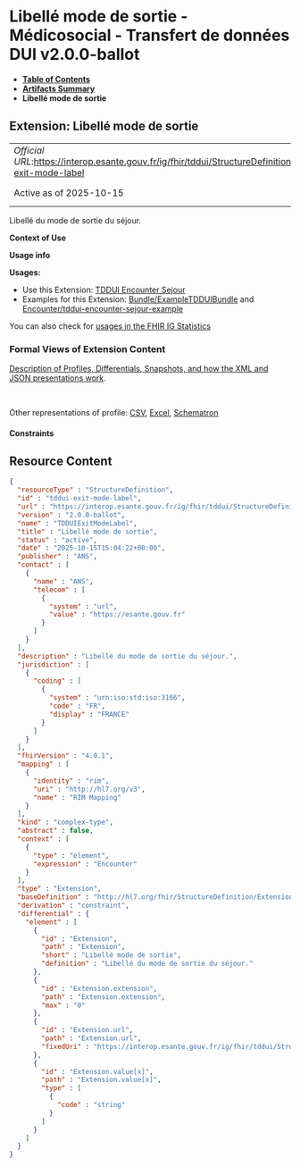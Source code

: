# Libellé mode de sortie - Médicosocial - Transfert de données DUI v2.0.0-ballot

* [**Table of Contents**](toc.md)
* [**Artifacts Summary**](artifacts.md)
* **Libellé mode de sortie**

## Extension: Libellé mode de sortie 

| | |
| :--- | :--- |
| *Official URL*:https://interop.esante.gouv.fr/ig/fhir/tddui/StructureDefinition/tddui-exit-mode-label | *Version*:2.0.0-ballot |
| Active as of 2025-10-15 | *Computable Name*:TDDUIExitModeLabel |

Libellé du mode de sortie du séjour.

**Context of Use**

**Usage info**

**Usages:**

* Use this Extension: [TDDUI Encounter Sejour](StructureDefinition-tddui-encounter-sejour.md)
* Examples for this Extension: [Bundle/ExampleTDDUIBundle](Bundle-ExampleTDDUIBundle.md) and [Encounter/tddui-encounter-sejour-example](Encounter-tddui-encounter-sejour-example.md)

You can also check for [usages in the FHIR IG Statistics](https://packages2.fhir.org/xig/ans.fhir.fr.tddui|current/StructureDefinition/tddui-exit-mode-label)

### Formal Views of Extension Content

 [Description of Profiles, Differentials, Snapshots, and how the XML and JSON presentations work](http://build.fhir.org/ig/FHIR/ig-guidance/readingIgs.html#structure-definitions). 

 

Other representations of profile: [CSV](StructureDefinition-tddui-exit-mode-label.csv), [Excel](StructureDefinition-tddui-exit-mode-label.xlsx), [Schematron](StructureDefinition-tddui-exit-mode-label.sch) 

#### Constraints



## Resource Content

```json
{
  "resourceType" : "StructureDefinition",
  "id" : "tddui-exit-mode-label",
  "url" : "https://interop.esante.gouv.fr/ig/fhir/tddui/StructureDefinition/tddui-exit-mode-label",
  "version" : "2.0.0-ballot",
  "name" : "TDDUIExitModeLabel",
  "title" : "Libellé mode de sortie",
  "status" : "active",
  "date" : "2025-10-15T15:04:22+00:00",
  "publisher" : "ANS",
  "contact" : [
    {
      "name" : "ANS",
      "telecom" : [
        {
          "system" : "url",
          "value" : "https://esante.gouv.fr"
        }
      ]
    }
  ],
  "description" : "Libellé du mode de sortie du séjour.",
  "jurisdiction" : [
    {
      "coding" : [
        {
          "system" : "urn:iso:std:iso:3166",
          "code" : "FR",
          "display" : "FRANCE"
        }
      ]
    }
  ],
  "fhirVersion" : "4.0.1",
  "mapping" : [
    {
      "identity" : "rim",
      "uri" : "http://hl7.org/v3",
      "name" : "RIM Mapping"
    }
  ],
  "kind" : "complex-type",
  "abstract" : false,
  "context" : [
    {
      "type" : "element",
      "expression" : "Encounter"
    }
  ],
  "type" : "Extension",
  "baseDefinition" : "http://hl7.org/fhir/StructureDefinition/Extension",
  "derivation" : "constraint",
  "differential" : {
    "element" : [
      {
        "id" : "Extension",
        "path" : "Extension",
        "short" : "Libellé mode de sortie",
        "definition" : "Libellé du mode de sortie du séjour."
      },
      {
        "id" : "Extension.extension",
        "path" : "Extension.extension",
        "max" : "0"
      },
      {
        "id" : "Extension.url",
        "path" : "Extension.url",
        "fixedUri" : "https://interop.esante.gouv.fr/ig/fhir/tddui/StructureDefinition/tddui-exit-mode-label"
      },
      {
        "id" : "Extension.value[x]",
        "path" : "Extension.value[x]",
        "type" : [
          {
            "code" : "string"
          }
        ]
      }
    ]
  }
}

```
